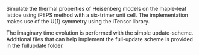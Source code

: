 Simulate the thermal properties of Heisenberg models on the maple-leaf lattice using iPEPS method with a six-trimer unit cell. The implementation makes use of the U(1) symmetry using the iTensor library.

The imaginary time evolution is performed with the simple update-scheme. Additional files that can help implement the full-update scheme is provided in the fullupdate folder.

